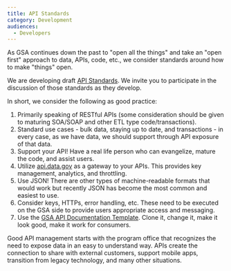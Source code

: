 ```yaml
---
title: API Standards
category: Development
audiences:
  - Developers
---
```


As GSA continues down the past to "open all the things" and take an "open first" approach to data, APIs, code, etc., we consider standards around how to make "things" open.  

We are developing draft [API Standards](https://github.com/GSA/api-standards/tree/converting-gsa-standards). We invite you to participate in the discussion of those standards as they develop.

In short, we consider the following as good practice:

1. Primarily speaking of RESTful APIs (some consideration should be given to maturing SOA/SOAP and other ETL type code/transactions).
2. Standard use cases - bulk data, staying up to date, and transactions - in every case, as we have data, we should support through API exposure of that data.
3. Support your API! Have a real life person who can evangelize, mature the code, and assist users.
4. Utilize [api.data.gov](http://api.data.gov/docs/gsa/) as a gateway to your APIs. This provides key management, analytics, and throttling.
5. Use JSON!  There are other types of machine-readable formats that would work but recently JSON has become the most common and easiest to use.
6. Consider keys, HTTPs, error handling, etc.  These need to be executed on the GSA side to provide users appropriate access and messaging.
7. Use the [GSA API Documentation Template](https://github.com/GSA/api-documentation-template).  Clone it, change it, make it look good, make it work for consumers.

Good API management starts with the program office that recognizes the need to expose data in an easy to understand way.  APIs create the connection to share with external customers, support mobile apps, transition from legacy technology, and many other situations.
